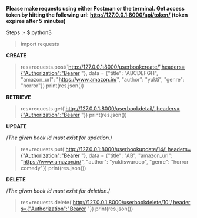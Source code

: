 **Please make requests using either Postman or the terminal.** 
**Get access token by hitting the following url:**
**http://127.0.0.1:8000/api/token/**
**(token expires after 5 minutes)**


Steps :-
$ python3
>import requests


**CREATE**

>res=requests.post('http://127.0.0.1:8000/userbookcreate/',headers={"Authorization":"Bearer <access token>"}, data = {"title": "ABCDEFGH", "amazon_url": "https://www.amazon.in/", "author": "yukti", "genre": "horror"})
>print(res.json())

**RETRIEVE**

>res=requests.get('http://127.0.0.1:8000/userbookdetail/',headers={"Authorization":"Bearer <access token>"})
>print(res.json())

**UPDATE**

/*The given book id must exist for updation.*/
>res=requests.put('http://127.0.0.1:8000/userbookupdate/14/',headers={"Authorization":"Bearer <access token>"}, data = {"title": "AB", "amazon_url": "https://www.amazon.in/", "author": "yuktiswaroop", "genre": "horror comedy"})
>print(res.json())

**DELETE**

/*The given book id must exist for deletion.*/
>res=requests.delete('http://127.0.0.1:8000/userbookdelete/10'/,headers={"Authorization":"Bearer <access token>"})
>print(res.json())
